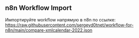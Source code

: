 ## n8n Workflow Import
Импортируйте workflow напрямую в n8n по ссылке:
https://raw.githubusercontent.com/sergeyd0tnet/workflow-for-n8n/main/compare-xmlcalendar-2022.json
